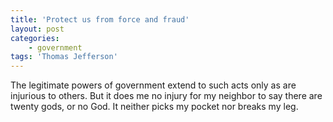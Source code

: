 ```yaml
---
title: 'Protect us from force and fraud'
layout: post
categories:
    - government
tags: 'Thomas Jefferson'
---
```


The legitimate powers of government extend to such acts only as are injurious to others. But it does me no injury for my neighbor to say there are twenty gods, or no God. It neither picks my pocket nor breaks my leg.